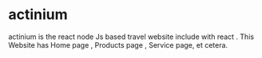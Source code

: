 # actinium
actinium is the react node Js based travel website include with react . This Website  has Home page , Products page , Service page, et cetera. 
